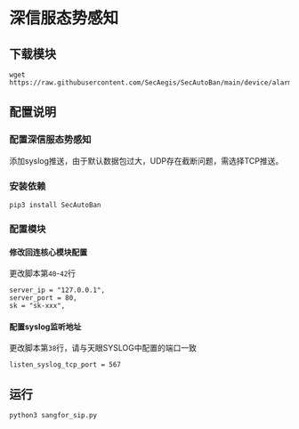 # 深信服态势感知


## 下载模块

```
wget https://raw.githubusercontent.com/SecAegis/SecAutoBan/main/device/alarm/sangfor_sip/sangfor_sip.py
```

## 配置说明

### 配置深信服态势感知

添加syslog推送，由于默认数据包过大，UDP存在截断问题，需选择TCP推送。

### 安装依赖

```
pip3 install SecAutoBan
```

### 配置模块

#### 修改回连核心模块配置

更改脚本第`40`-`42`行

```
server_ip = "127.0.0.1",
server_port = 80,
sk = "sk-xxx",
```

#### 配置syslog监听地址

更改脚本第`38`行，请与天眼SYSLOG中配置的端口一致

```
listen_syslog_tcp_port = 567
```

## 运行

```shell
python3 sangfor_sip.py
```